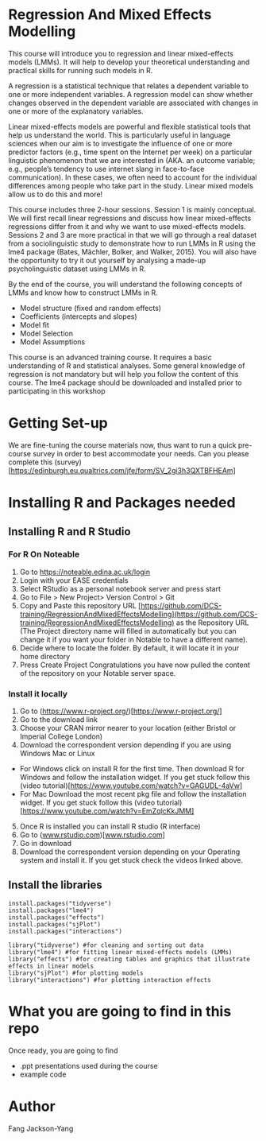 # Regression And Mixed Effects Modelling

This course will introduce you to regression and linear mixed-effects models (LMMs). It will help to develop your theoretical understanding and practical skills for running such models in R.

A regression is a statistical technique that relates a dependent variable to one or more independent variables. A regression model can show whether changes observed in the dependent variable are associated with changes in one or more of the explanatory variables.

Linear mixed-effects models are powerful and flexible statistical tools that help us understand the world. This is particularly useful in language sciences when our aim is to investigate the influence of one or more predictor factors (e.g., time spent on the Internet per week) on a particular linguistic phenomenon that we are interested in (AKA. an outcome variable; e.g., people’s tendency to use internet slang in face-to-face communication). In these cases, we often need to account for the individual differences among people who take part in the study. Linear mixed models allow us to do this and more!

This course includes three 2-hour sessions. Session 1 is mainly conceptual. We will first recall linear regressions and discuss how linear mixed-effects regressions differ from it and why we want to use mixed-effects models. Sessions 2 and 3 are more practical in that we will go through a real dataset from a sociolinguistic study to demonstrate how to run LMMs in R using the lme4 package (Bates, Mächler, Bolker, and Walker, 2015). You will also have the opportunity to try it out yourself by analysing a made-up psycholinguistic dataset using LMMs in R.

By the end of the course, you will understand the following concepts of LMMs and know how to construct LMMs in R.  

- Model structure (fixed and random effects)
- Coefficients (intercepts and slopes)
- Model fit
- Model Selection
- Model Assumptions

This course is an advanced training course. It requires a basic understanding of R and statistical analyses. Some general knowledge of regression is not mandatory but will help you follow the content of this course. The lme4 package should be downloaded and installed prior to participating in this workshop

# Getting Set-up
We are fine-tuning the course materials now, thus want to run a quick pre-course survey in order to best accommodate your needs. 
Can you please complete this (survey)[https://edinburgh.eu.qualtrics.com/jfe/form/SV_2gi3h3QXTBFHEAm]

# Installing R and Packages needed 
## Installing R and R Studio
### For R On Noteable

1. Go to https://noteable.edina.ac.uk/login
2. Login with your EASE credentials
3. Select RStudio as a personal notebook server and press start
4. Go to File > New Project> Version Control > Git
5. Copy and Paste this repository URL [https://github.com/DCS-training/RegressionAndMixedEffectsModelling](https://github.com/DCS-training/RegressionAndMixedEffectsModelling) as the Repository URL (The Project directory name will filled in automatically but you can change it if you want your folder in Notable to have a different name).
6. Decide where to locate the folder. By default, it will locate it in your home directory
7. Press Create Project
Congratulations you have now pulled the content of the repository on your Notable server space.

### Install it locally
1. Go to (https://www.r-project.org/)[https://www.r-project.org/]
2. Go to the download link
3. Choose your CRAN mirror nearer to your location (either Bristol or Imperial College London)
4. Download the correspondent version depending if you are using Windows Mac or Linux
- For Windows click on install R for the first time. Then download R for Windows and follow the installation widget. If you get stuck follow this (video tutorial)[https://www.youtube.com/watch?v=GAGUDL-4aVw]
- For Mac Download the most recent pkg file and follow the installation widget. If you get stuck follow this (video tutorial)[https://www.youtube.com/watch?v=EmZqlcKkJMM]
5. Once R is installed you can install R studio (R interface)
6. Go to (www.rstudio.com)[www.rstudio.com]
7. Go in download
8. Download the correspondent version depending on your Operating system and install it. If you get stuck check the videos linked above. 

## Install the libraries 
```
install.packages("tidyverse")
install.packages("lme4")
install.packages("effects") 
install.packages("sjPlot") 
install.packages("interactions")

library("tidyverse") #for cleaning and sorting out data
library("lme4") #for fitting linear mixed-effects models (LMMs)
library("effects") #for creating tables and graphics that illustrate effects in linear models
library("sjPlot") #for plotting models
library("interactions") #for plotting interaction effects
``` 

# What you are going to find in this repo
Once ready, you are going to find 

-  .ppt presentations used during the course
-  example code 


# Author
 Fang Jackson-Yang

